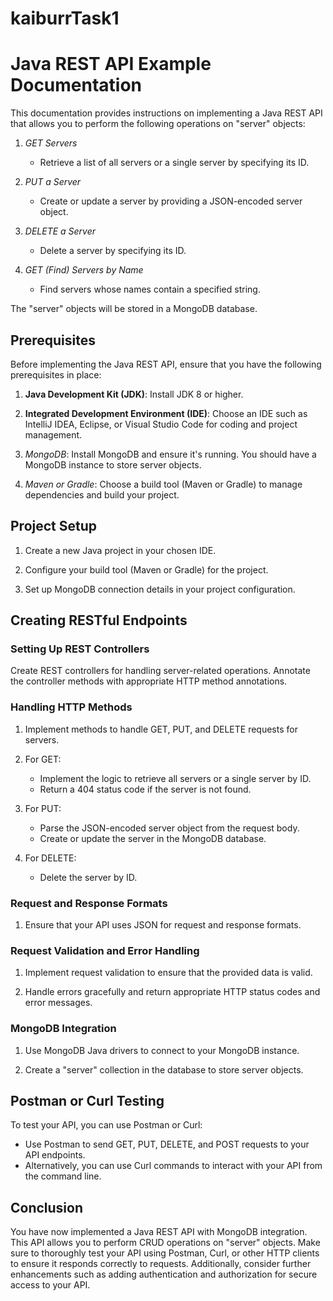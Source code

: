 # kaiburrTask1

# Java REST API Example Documentation

This documentation provides instructions on implementing a Java REST API that allows you to perform the following operations on "server" objects:

1. *GET Servers*
   - Retrieve a list of all servers or a single server by specifying its ID.
   
2. *PUT a Server*
   - Create or update a server by providing a JSON-encoded server object.
   
3. *DELETE a Server*
   - Delete a server by specifying its ID.
   
4. *GET (Find) Servers by Name*
   - Find servers whose names contain a specified string.

The "server" objects will be stored in a MongoDB database.

## Prerequisites

Before implementing the Java REST API, ensure that you have the following prerequisites in place:

1. **Java Development Kit (JDK)**: Install JDK 8 or higher.

2. **Integrated Development Environment (IDE)**: Choose an IDE such as IntelliJ IDEA, Eclipse, or Visual Studio Code for coding and project management.

3. *MongoDB*: Install MongoDB and ensure it's running. You should have a MongoDB instance to store server objects.

4. *Maven or Gradle*: Choose a build tool (Maven or Gradle) to manage dependencies and build your project.

## Project Setup

1. Create a new Java project in your chosen IDE.

2. Configure your build tool (Maven or Gradle) for the project.

3. Set up MongoDB connection details in your project configuration.


## Creating RESTful Endpoints

### Setting Up REST Controllers

Create REST controllers for handling server-related operations. Annotate the controller methods with appropriate HTTP method annotations.

### Handling HTTP Methods

1. Implement methods to handle GET, PUT, and DELETE requests for servers.

2. For GET:
   - Implement the logic to retrieve all servers or a single server by ID.
   - Return a 404 status code if the server is not found.

3. For PUT:
   - Parse the JSON-encoded server object from the request body.
   - Create or update the server in the MongoDB database.

4. For DELETE:
   - Delete the server by ID.

### Request and Response Formats

1. Ensure that your API uses JSON for request and response formats.
   
### Request Validation and Error Handling

1. Implement request validation to ensure that the provided data is valid.

2. Handle errors gracefully and return appropriate HTTP status codes and error messages.

### MongoDB Integration

1. Use MongoDB Java drivers to connect to your MongoDB instance.

2. Create a "server" collection in the database to store server objects.


## Postman or Curl Testing

To test your API, you can use Postman or Curl:

- Use Postman to send GET, PUT, DELETE, and POST requests to your API endpoints.
- Alternatively, you can use Curl commands to interact with your API from the command line.

## Conclusion

You have now implemented a Java REST API with MongoDB integration. This API allows you to perform CRUD operations on "server" objects. Make sure to thoroughly test your API using Postman, Curl, or other HTTP clients to ensure it responds correctly to requests. Additionally, consider further enhancements such as adding authentication and authorization for secure access to your API.
